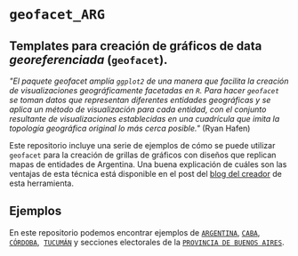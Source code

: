 # `geofacet_ARG` 

Templates para creación de gráficos de data *georeferenciada* (`geofacet`). 
--------------------
_"El paquete geofacet amplía `ggplot2` de una manera que facilita la creación de visualizaciones geográficamente facetadas en `R`. Para hacer `geofacet` se toman datos que representan diferentes entidades geográficas y se aplica un método de visualización para cada entidad, con el conjunto resultante de visualizaciones establecidas en una cuadrícula que imita la topología geográfica original lo más cerca posible."_ (Ryan Hafen)

Este repositorio incluye una serie de ejemplos de cómo se puede utilizar `geofacet` para la creación de grillas de gráficos con diseños que replican mapas de entidades de Argentina. Una buena explicación de cuáles son las ventajas de esta técnica está disponible en el post del [blog del creador](http://ryanhafen.com/blog/geofacet) de esta herramienta.

## Ejemplos
En este repositorio podemos encontrar ejemplos de [`ARGENTINA`](https://github.com/TuQmano/geofacet_ARG/tree/master/ARGENTINA), [`CABA`](https://github.com/TuQmano/geofacet_ARG/tree/master/CABA), [`CÓRDOBA`](https://github.com/TuQmano/geofacet_ARG/tree/master/CORDOBA),  [`TUCUMÁN`](https://github.com/TuQmano/geofacet_ARG/tree/master/TUCUMAN) y secciones electorales de la [`PROVINCIA DE BUENOS AIRES`](https://github.com/TuQmano/geofacet_ARG/tree/master/PBA).

